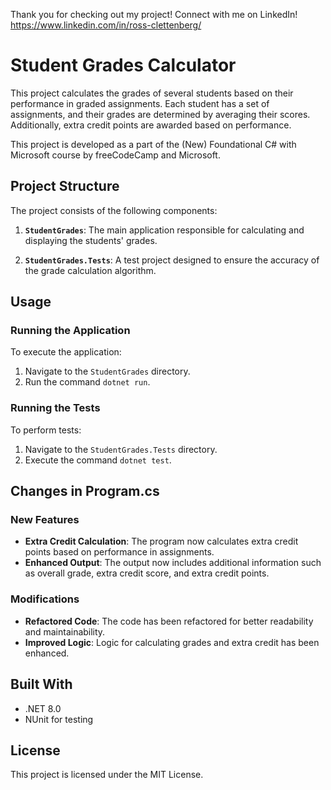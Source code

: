 Thank you for checking out my project! Connect with me on LinkedIn! https://www.linkedin.com/in/ross-clettenberg/

# Student Grades Calculator

This project calculates the grades of several students based on their performance in graded assignments. Each student has a set of assignments, and their grades are determined by averaging their scores. Additionally, extra credit points are awarded based on performance.

This project is developed as a part of the (New) Foundational C# with Microsoft course by freeCodeCamp and Microsoft.

## Project Structure

The project consists of the following components:

1. **`StudentGrades`**: The main application responsible for calculating and displaying the students' grades.

2. **`StudentGrades.Tests`**: A test project designed to ensure the accuracy of the grade calculation algorithm.

## Usage

### Running the Application

To execute the application:

1. Navigate to the `StudentGrades` directory.
2. Run the command `dotnet run`.

### Running the Tests

To perform tests:

1. Navigate to the `StudentGrades.Tests` directory.
2. Execute the command `dotnet test`.

## Changes in Program.cs

### New Features

- **Extra Credit Calculation**: The program now calculates extra credit points based on performance in assignments.
- **Enhanced Output**: The output now includes additional information such as overall grade, extra credit score, and extra credit points.

### Modifications

- **Refactored Code**: The code has been refactored for better readability and maintainability.
- **Improved Logic**: Logic for calculating grades and extra credit has been enhanced.

## Built With

- .NET 8.0
- NUnit for testing

## License

This project is licensed under the MIT License.
